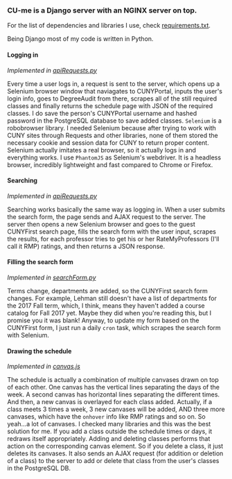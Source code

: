 ### CU-me is a Django server with an NGINX server on top.
For the list of dependencies and libraries I use, check [requirements.txt](https://github.com/bhernandev/CUNYsecond/blob/master/requirements.txt).

Being Django most of my code is written in Python.

#### Logging in
*Implemented in [apiRequests.py](https://github.com/bhernandev/CUNYsecond/blob/master/cume/api/apiRequests.py)*

Every time a user logs in, a request is sent to the server, which opens up a Selenium browser window that naviagates to CUNYPortal, inputs the user's login info, goes to DegreeAudit from there, scrapes all of the still required classes and finally returns the schedule page with JSON of the required classes.
I do save the person's CUNYPortal username and hashed password in the PostgreSQL database to save added classes.
`Selenium` is a robobrowser library. I needed Selenium because after trying to work with CUNY sites through Requests and other libraries, none of them stored the necessary cookie and session data for CUNY to return proper content. Selenium actually imitates a real browser, so it actually logs in and everything works.
I use `PhantomJS` as Selenium's webdriver. It is a headless browser, incredibly lightweight and fast compared to Chrome or Firefox.
#### Searching
*Implemented in [apiRequests.py](https://github.com/bhernandev/CUNYsecond/blob/master/cume/api/apiRequests.py)*

Searching works basically the same way as logging in. When a user submits the search form, the page sends and AJAX request to the server. The server then opens a new Selenium browser and goes to the guest CUNYFirst search page, fills the search form with the user input, scrapes the results, for each professor tries to get his or her RateMyProfessors (I'll call it RMP) ratings, and then returns a JSON response.
#### Filling the search form
*Implemented in [searchForm.py](https://github.com/bhernandev/CUNYsecond/blob/master/cume/schedule/searchForm.py)*

Terms change, departments are added, so the CUNYFirst search form changes. For example, Lehman still doesn't have a list of departments for the 2017 Fall term, which, I think, means they haven't added a course catalog for Fall 2017 yet. Maybe they did when you're reading this, but I promise you it was blank! Anyway, to update my form based on the CUNYFirst form, I just run a daily `cron` task, which scrapes the search form with Selenium.
#### Drawing the schedule
*Implemented in [canvas.js](https://github.com/bhernandev/CUNYsecond/blob/master/cume/static/schedule/js/canvas.js)*

The schedule is actually a combination of multiple canvases drawn on top of each other. One canvas has the vertical lines separating the days of the week. A second canvas has horizontal lines separating the different times. And then, a new canvas is overlayed for each class added. Actually, if a class meets 3 times a week, 3 new canvases will be added, AND three more canvases, which have the `onhover` info like RMP ratings and so on. So yeah...a lot of canvases. I checked many libraries and this was the best solution for me.
If you add a class outside the schedule times or days, it redraws itself appropriately. Adding and deleting classes performs that action on the corresponding canvas element. So if you delete a class, it just deletes its canvases. It also sends an AJAX request (for addition or deletion of a class) to the server to add or delete that class from the user's classes in the PostgreSQL DB.
